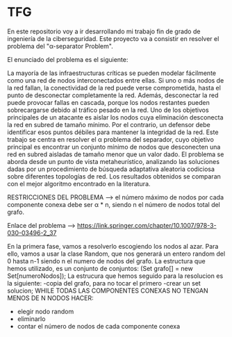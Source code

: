 # TFG

En este repositorio voy a ir desarrollando mi trabajo fin de grado de ingeniería de la ciberseguridad. Este proyecto va a consistir en resolver el problema del "α-separator Problem".

El enunciado del problema es el siguiente:

La mayoría de las infraestructuras críticas se pueden modelar fácilmente como una red de nodos interconectados entre ellas. Si uno o más nodos de la red fallan, la conectividad de la red puede verse comprometida, hasta el punto de desconectar completamente la red. Además, desconectar la red puede provocar fallas en cascada, porque los nodos restantes pueden sobrecargarse debido al tráfico pesado en la red. Uno de los objetivos principales de un atacante es aislar los nodos cuya eliminación desconecta la red en subred de tamaño mínimo. Por el contrario, un defensor debe identificar esos puntos débiles para mantener la integridad de la red. Este trabajo se centra en resolver el α problema del separador, cuyo objetivo principal es encontrar un conjunto mínimo de nodos que desconecten una red en subred aisladas de tamaño menor que un valor dado. El problema se aborda desde un punto de vista metaheurístico, analizando las soluciones dadas por un procedimiento de búsqueda adaptativa aleatoria codiciosa sobre diferentes topologías de red. Los resultados obtenidos se comparan con el mejor algoritmo encontrado en la literatura.

RESTRICCIONES DEL PROBLEMA --> el número máximo de nodos por cada componente conexa debe ser α * n, siendo n el número de nodos total del grafo.

Enlace del problema --> https://link.springer.com/chapter/10.1007/978-3-030-03496-2_37


En la primera fase, vamos a resolverlo escogiendo los nodos al azar. Para ello, vamos a usar la clase Random, que nos generará un entero random del 0 hasta n-1 siendo n el numero de nodos del grafo. La estructura que hemos utilizado, es un conjunto de conjuntos: 
(Set<Integer> grafo[] = new Set[numeroNodos]);
La estrucura que hemos seguido para la resolucion es la siguiente:
-copia del grafo, para no tocar el primero
-crear un set<Integer> solucion;
WHILE TODAS LAS COMPONENTES CONEXAS NO TENGAN MENOS DE N NODOS HACER:
- elegir nodo random
- eliminarlo
- contar el número de nodos de cada componente conexa
